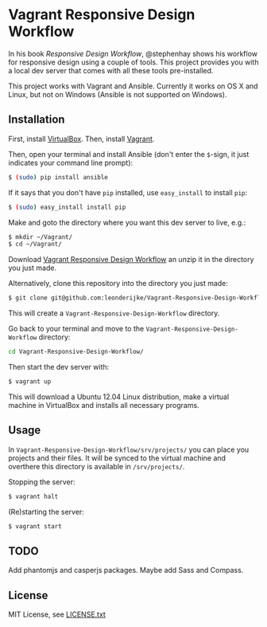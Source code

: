 # Vagrant Responsive Design Workflow

In his book *Responsive Design Workflow*, @stephenhay shows his workflow for responsive design using a couple of tools. This project provides you with a local dev server that comes with all these tools pre-installed.

This project works with Vagrant and Ansible. Currently it works on OS X and Linux, but not on Windows (Ansible is not supported on Windows).

## Installation

First, install [VirtualBox](https://www.virtualbox.org/wiki/Downloads). Then, install [Vagrant](http://downloads.vagrantup.com/).

Then, open your terminal and install Ansible (don't enter the `$`-sign, it just indicates your command line prompt):

```bash
$ (sudo) pip install ansible
```

If it says that you don't have `pip` installed, use `easy_install` to install `pip`:

```bash
$ (sudo) easy_install install pip
```

Make and goto the directory where you want this dev server to live, e.g.:

```bash
$ mkdir ~/Vagrant/
$ cd ~/Vagrant/
```

Download [Vagrant Responsive Design Workflow](https://github.com/leonderijke/Vagrant-Responsive-Design-Workflow/archive/master.zip) an unzip it in the directory you just made.

Alternatively, clone this repository into the directory you just made:

```bash
$ git clone git@github.com:leonderijke/Vagrant-Responsive-Design-Workflow.git
```

This will create a `Vagrant-Responsive-Design-Workflow` directory.

Go back to your terminal and move to the `Vagrant-Responsive-Design-Workflow` directory:

```bash
cd Vagrant-Responsive-Design-Workflow/
```

Then start the dev server with:

```bash
$ vagrant up
```

This will download a Ubuntu 12.04 Linux distribution, make a virtual machine in VirtualBox and installs all necessary programs.

## Usage

In `Vagrant-Responsive-Design-Workflow/srv/projects/` you can place you projects and their files. It will be synced to the virtual machine and overthere this directory is available in `/srv/projects/`.

Stopping the server:

```bash
$ vagrant halt
```

(Re)starting the server:

```bash
$ vagrant start
```

## TODO

Add phantomjs and casperjs packages. Maybe add Sass and Compass.

## License

MIT License, see [LICENSE.txt](LICENSE.txt)